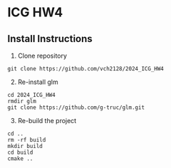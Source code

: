 # ICG HW4

## Install Instructions
1. Clone repository
```
git clone https://github.com/vch2128/2024_ICG_HW4
```
2. Re-install glm
```
cd 2024_ICG_HW4
rmdir glm
git clone https://github.com/g-truc/glm.git
```
3. Re-build the project
```
cd ..
rm -rf build
mkdir build
cd build
cmake ..
```
